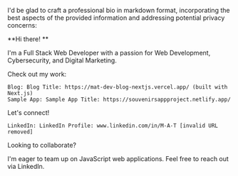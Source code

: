 I'd be glad to craft a professional bio in markdown format, incorporating the best aspects of the provided information and addressing potential privacy concerns:

**Hi there! **

I'm a Full Stack Web Developer with a passion for Web Development, Cybersecurity, and Digital Marketing. ️

Check out my work:

    Blog: Blog Title: https://mat-dev-blog-nextjs.vercel.app/ (built with Next.js)
    Sample App: Sample App Title: https://souvenirsappproject.netlify.app/

Let's connect!

    LinkedIn: LinkedIn Profile: www.linkedin.com/in/M-A-T [invalid URL removed]

Looking to collaborate?

I'm eager to team up on JavaScript web applications. Feel free to reach out via LinkedIn.
